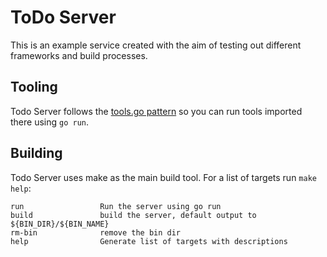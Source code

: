 # ToDo Server

This is an example service created with the aim of testing out different
frameworks and build processes.

## Tooling 

Todo Server follows the [tools.go pattern](https://www.jvt.me/posts/2022/06/15/go-tools-dependency-management/)
so you can run tools imported there using `go run`.

## Building 

Todo Server uses make as the main build tool. For a list of targets run `make help`:

```text
run                 Run the server using go run
build               build the server, default output to ${BIN_DIR}/${BIN_NAME}
rm-bin              remove the bin dir
help                Generate list of targets with descriptions
```